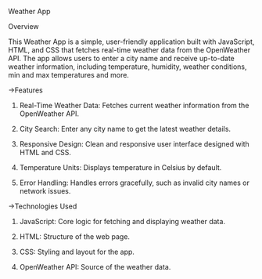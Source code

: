 

Weather App

Overview

This Weather App is a simple, user-friendly application built with JavaScript, HTML, and CSS that fetches real-time weather data from the OpenWeather API. The app allows users to enter a city name and receive up-to-date weather information, including temperature, humidity, weather conditions, min and max temperatures and more.


->Features


1) Real-Time Weather Data:  Fetches current weather information from the OpenWeather API.

2) City Search:  Enter any city name to get the latest weather details.

3) Responsive Design:  Clean and responsive user interface designed with HTML and CSS.

4) Temperature Units:  Displays temperature in Celsius by default.

5) Error Handling:  Handles errors gracefully, such as invalid city names or network issues.



->Technologies Used


1) JavaScript: Core logic for fetching and displaying weather data.

2) HTML: Structure of the web page.

3) CSS: Styling and layout for the app.

4) OpenWeather API: Source of the weather data.

